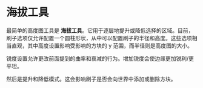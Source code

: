 # 海拔工具

最简单的高度图工具是 **海拔工具**。它用于逐层地提升或降低选择的区域。目前，刷子选项仅允许配置一个圆柱形状，从中可以配置刷子的半径和高度。这些选项相当直观，其中高度设置影响受影响的方块的 y 范围，而半径则是高度图的大小。

锐度设置允许更改前面提到的曲率和衰减的行为。增加锐度会使边缘更加锐利/更平坦。

然后是提升和降低模式。这会影响刷子是否会向世界中添加或删除方块。